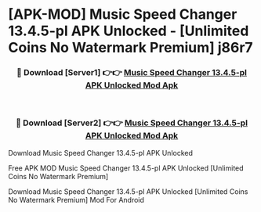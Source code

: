 # [APK-MOD] Music Speed Changer 13.4.5-pl APK Unlocked - [Unlimited Coins No Watermark Premium] j86r7



<div align="center">
<h3>🔴 Download [Server1] 👉👉 <a href="https://momento.my/?title=Music_Speed_Changer_13.4.5-pl_APK_Unlocked">Music Speed Changer 13.4.5-pl APK Unlocked Mod Apk</a></h3><br>

<h3>🔴 Download [Server2] 👉👉 <a href="https://momento.my/?title=Music_Speed_Changer_13.4.5-pl_APK_Unlocked">Music Speed Changer 13.4.5-pl APK Unlocked Mod Apk</a></h3>
</div>



Download Music Speed Changer 13.4.5-pl APK Unlocked 

Free APK MOD Music Speed Changer 13.4.5-pl APK Unlocked [Unlimited Coins No Watermark Premium]

Download Music Speed Changer 13.4.5-pl APK Unlocked [Unlimited Coins No Watermark Premium] Mod For Android
